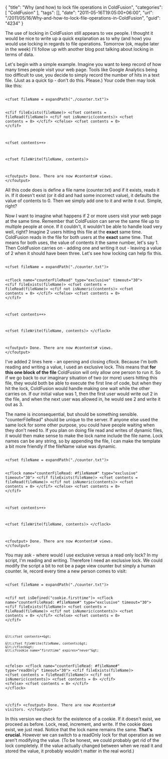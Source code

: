 {
	"title": "Why (and how) to lock file operations in ColdFusion",
	"categories": [
		"ColdFusion"
	],
	"tags": [],
	"date": "2011-05-16T19:05:00+06:00",
	"url": "/2011/05/16/Why-and-how-to-lock-file-operations-in-ColdFusion",
	"guid": "4234"
}

The use of locking in ColdFusion still appears to vex people. I thought it would be nice to write up a quick explanation as to why (and how) you would use locking in regards to file operations. Tomorrow (ok, maybe later in the week) I'll follow up with another blog post talking about locking in terms of data.
<!--more-->
<p>

Let's begin with a simple example. Imagine you want to keep record of how many times people visit your web page. Tools like Google Analytics being too difficult to use, you decide to simply record the number of hits in a text file. (Just as a quick tip - don't do this. Please.) Your code then may look like this:

<p>

<code>
&lt;cfset fileName = expandPath("./counter.txt")&gt;

&lt;cfif fileExists(fileName)&gt;
	&lt;cfset contents = fileRead(fileName)&gt;
	&lt;cfif not isNumeric(contents)&gt;
		&lt;cfset contents = 0&gt;
	&lt;/cfif&gt;
&lt;cfelse&gt;
	&lt;cfset contents = 0&gt;
&lt;/cfif&gt;

&lt;cfset contents++&gt;

&lt;cfset fileWrite(fileName, contents)&gt;

&lt;cfoutput&gt;
Done. There are now #contents# views.
&lt;/cfoutput&gt;
</code>

<p>

All this code does is define a file name (counter.txt) and if it exists, reads it in. If it doesn't exist (or it did and had some incorrect value), it defaults the value of contents to 0. Then we simply add one to it and write it out. Simple, right? 

<p>

Now I want to imagine what happens if 2 or more users visit your web page at the same time. Remember that ColdFusion can serve the same file up to multiple people at once. If it couldn't, it wouldn't be able to handle load very well, right? Imagine 2 users hitting this file at the <b>exact</b> same time. ColdFusion reads in the file for both users at the <b>exact</b> same time. That means for both uses, the value of contents it the same number, let's say 1. Then ColdFusion carries on - adding one and writing it out - leaving a value of 2 when it should have been three. Let's see how locking can help fix this.

<p>

<code>
&lt;cfset fileName = expandPath("./counter.txt")&gt;

&lt;cflock name="counterFileRead" type="exclusive" timeout="30"&gt;
&lt;cfif fileExists(fileName)&gt;
	&lt;cfset contents = fileRead(fileName)&gt;
	&lt;cfif not isNumeric(contents)&gt;
		&lt;cfset contents = 0&gt;
	&lt;/cfif&gt;
&lt;cfelse&gt;
	&lt;cfset contents = 0&gt;
&lt;/cfif&gt;

&lt;cfset contents++&gt;

&lt;cfset fileWrite(fileName, contents)&gt;
&lt;/cflock&gt;

&lt;cfoutput&gt;
Done. There are now #contents# views.
&lt;/cfoutput&gt;
</code>

<p>

I've added 2 lines here - an opening and closing cflock. Because I'm both reading and writing a value, I used an exclusive lock. This means that <b>for this one block of the file</b> ColdFusion will only allow one person to run it. So if we go back to our imaginary situation of two (or more) users hitting this file, they would both be able to execute the first line of code, but when they hit the lock, ColdFusion would handle making one wait while the other carries on. If our initial value was 1, then the first user would write out 2 in the file, and when the next user was allowed in, he would see 2 and write it out as 3.

<p>

The name is inconsequential, but should be something sensible. "counterFileRead" should be unique to the server. If anyone else used the same lock for some other purpose, you could have people waiting when they don't need to. If you plan on doing file read and writes of dynamic files, it would then make sense to make the lock name include the file name. Lock names can be any string, so by appending the file, I can make the template a bit more friendly if the fileName value was dynamic. 

<p>

<code>
&lt;cfset fileName = expandPath("./counter.txt")&gt;

&lt;cflock name="counterFileRead: #fileName#" type="exclusive" timeout="30"&gt;
&lt;cfif fileExists(fileName)&gt;
	&lt;cfset contents = fileRead(fileName)&gt;
	&lt;cfif not isNumeric(contents)&gt;
		&lt;cfset contents = 0&gt;
	&lt;/cfif&gt;
&lt;cfelse&gt;
	&lt;cfset contents = 0&gt;
&lt;/cfif&gt;

&lt;cfset contents++&gt;

&lt;cfset fileWrite(fileName, contents)&gt;
&lt;/cflock&gt;

&lt;cfoutput&gt;
Done. There are now #contents# views.
&lt;/cfoutput&gt;
</code>

<p>

You may ask - where would I use exclusive versus a read only lock? In my script, I'm reading and writing. Therefore I need an exclusive lock. We could modify the script a bit to not be a page view counter but simply a human counter. Ie, record every time a new person comes to visit:

<p>

<code>
&lt;cfset fileName = expandPath("./counter.txt")&gt;

&lt;cfif not isDefined("cookie.firsttime")&gt;
	&lt;cflock name="counterFileRead: #fileName#" type="exclusive" timeout="30"&gt;
	&lt;cfif fileExists(fileName)&gt;
		&lt;cfset contents = fileRead(fileName)&gt;
		&lt;cfif not isNumeric(contents)&gt;
			&lt;cfset contents = 0&gt;
		&lt;/cfif&gt;
	&lt;cfelse&gt;
		&lt;cfset contents = 0&gt;
	&lt;/cfif&gt;
	
	&lt;cfset contents++&gt;
	
	&lt;cfset fileWrite(fileName, contents)&gt;
	&lt;/cflock&gt;
	&lt;cfcookie name="firsttime" expires="never"&gt;
&lt;cfelse&gt;
	&lt;cflock name="counterFileRead: #fileName#" type="readOnly" timeout="30"&gt;
	&lt;cfif fileExists(fileName)&gt;
		&lt;cfset contents = fileRead(fileName)&gt;
		&lt;cfif not isNumeric(contents)&gt;
			&lt;cfset contents = 0&gt;
		&lt;/cfif&gt;
	&lt;cfelse&gt;
		&lt;cfset contents = 0&gt;
	&lt;/cfif&gt;
	&lt;/cflock&gt;
	
&lt;/cfif&gt;
&lt;cfoutput&gt;
Done. There are now #contents# visitors.
&lt;/cfoutput&gt;
</code>

<p>

In this version we check for the existence of a cookie. If it doesn't exist, we proceed as before. Lock, read, increment, and write. If the cookie does exist, we just read. Notice that the lock name remains the same. <b>That's crucial.</b> However we can switch to a readOnly lock for that operation as we aren't modifying the value. (To be honest, we could probably get rid of the lock completely. If the value actually changed between when we read it and stored the value, it probably wouldn't matter in the real world.)